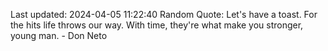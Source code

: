 Last updated: 2024-04-05 11:22:40
Random Quote: Let's have a toast. For the hits life throws our way. With time, they're what make you stronger, young man. - Don Neto